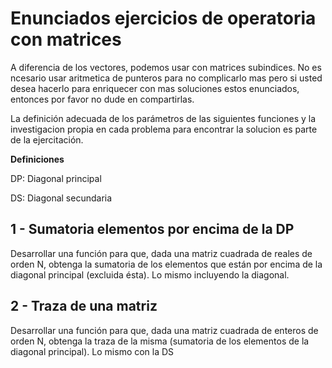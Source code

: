 # Enunciados ejercicios de operatoria con matrices

A diferencia de los vectores, podemos usar con matrices subindices. No es ncesario usar aritmetica de punteros para no complicarlo mas pero si usted desea hacerlo para enriquecer 
con mas soluciones estos enunciados, entonces por favor no dude en compartirlas.

La definición adecuada de los parámetros de las siguientes funciones y la investigacion propia en cada problema para encontrar la solucion es parte de la ejercitación. 

__Definiciones__

DP: Diagonal principal

DS: Diagonal secundaria

## 1 - Sumatoria elementos por encima de la DP

Desarrollar una función para que, dada una matriz cuadrada de reales de orden N, obtenga la sumatoria de los elementos que están por encima de la diagonal principal 
(excluida ésta). Lo mismo incluyendo la diagonal.

## 2 - Traza de una matriz

Desarrollar una función para que, dada una matriz cuadrada de enteros de orden N, obtenga la traza de la misma (sumatoria de los elementos de la diagonal principal). Lo mismo con la DS
